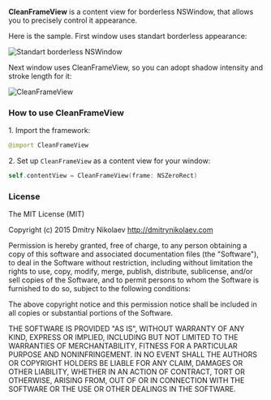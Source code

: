 **CleanFrameView** is a content view for borderless NSWindow, that allows you to precisely control it appearance.

Here is the sample. First window uses standart borderless appearance:

![Standart borderless NSWindow](https://raw.github.com/dmitrynikolaev/CleanFrameView/master/standart.png)

Next window uses CleanFrameView, so you can adopt shadow intensity and stroke length for it:

![CleanFrameView](https://raw.github.com/dmitrynikolaev/CleanFrameView/master/cleanframeview.png)

### How to use CleanFrameView

1\. Import the framework:
```swift
@import CleanFrameView
```
2\. Set up `CleanFrameView` as a content view for your window:

```swift
self.contentView = CleanFrameView(frame: NSZeroRect)
```

### License

The MIT License (MIT)

Copyright (c) 2015 Dmitry Nikolaev http://dmitrynikolaev.com

Permission is hereby granted, free of charge, to any person obtaining a copy
of this software and associated documentation files (the "Software"), to deal
in the Software without restriction, including without limitation the rights
to use, copy, modify, merge, publish, distribute, sublicense, and/or sell
copies of the Software, and to permit persons to whom the Software is
furnished to do so, subject to the following conditions:

The above copyright notice and this permission notice shall be included in all
copies or substantial portions of the Software.

THE SOFTWARE IS PROVIDED "AS IS", WITHOUT WARRANTY OF ANY KIND, EXPRESS OR
IMPLIED, INCLUDING BUT NOT LIMITED TO THE WARRANTIES OF MERCHANTABILITY,
FITNESS FOR A PARTICULAR PURPOSE AND NONINFRINGEMENT. IN NO EVENT SHALL THE
AUTHORS OR COPYRIGHT HOLDERS BE LIABLE FOR ANY CLAIM, DAMAGES OR OTHER
LIABILITY, WHETHER IN AN ACTION OF CONTRACT, TORT OR OTHERWISE, ARISING FROM,
OUT OF OR IN CONNECTION WITH THE SOFTWARE OR THE USE OR OTHER DEALINGS IN THE
SOFTWARE.
